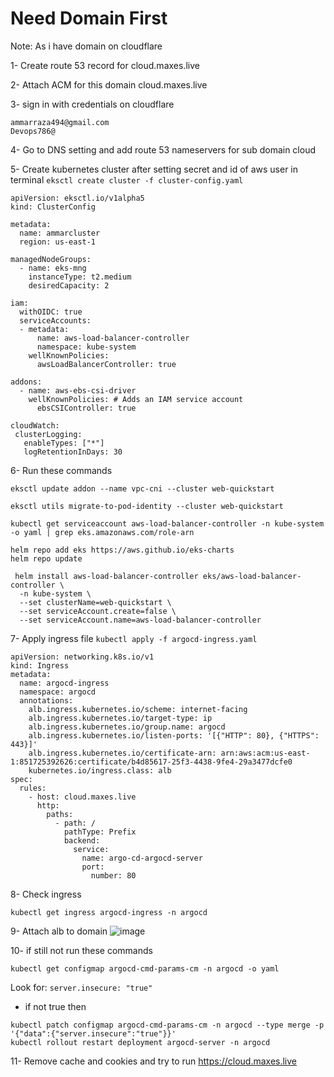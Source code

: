# Need Domain First

Note: As i have domain on cloudflare 

1- Create route 53 record for cloud.maxes.live

2- Attach ACM for this domain cloud.maxes.live

3- sign in with credentials on cloudflare
```
ammarraza494@gmail.com
Devops786@
```
4- Go to DNS setting and add route 53 nameservers for sub domain cloud

5- Create kubernetes cluster after setting secret and id of aws user in terminal 
``eksctl create cluster -f cluster-config.yaml``

```
apiVersion: eksctl.io/v1alpha5
kind: ClusterConfig

metadata:
  name: ammarcluster
  region: us-east-1

managedNodeGroups:
  - name: eks-mng
    instanceType: t2.medium
    desiredCapacity: 2

iam:
  withOIDC: true
  serviceAccounts:
  - metadata:
      name: aws-load-balancer-controller
      namespace: kube-system
    wellKnownPolicies:
      awsLoadBalancerController: true

addons:
  - name: aws-ebs-csi-driver
    wellKnownPolicies: # Adds an IAM service account
      ebsCSIController: true
      
cloudWatch:
 clusterLogging:
   enableTypes: ["*"]
   logRetentionInDays: 30
```

6- Run these commands
```
eksctl update addon --name vpc-cni --cluster web-quickstart

eksctl utils migrate-to-pod-identity --cluster web-quickstart

kubectl get serviceaccount aws-load-balancer-controller -n kube-system -o yaml | grep eks.amazonaws.com/role-arn

helm repo add eks https://aws.github.io/eks-charts
helm repo update

 helm install aws-load-balancer-controller eks/aws-load-balancer-controller \
  -n kube-system \
  --set clusterName=web-quickstart \
  --set serviceAccount.create=false \
  --set serviceAccount.name=aws-load-balancer-controller
```

7- Apply ingress file ``kubectl apply -f argocd-ingress.yaml``
```
apiVersion: networking.k8s.io/v1
kind: Ingress
metadata:
  name: argocd-ingress
  namespace: argocd
  annotations:
    alb.ingress.kubernetes.io/scheme: internet-facing
    alb.ingress.kubernetes.io/target-type: ip
    alb.ingress.kubernetes.io/group.name: argocd
    alb.ingress.kubernetes.io/listen-ports: '[{"HTTP": 80}, {"HTTPS": 443}]'
    alb.ingress.kubernetes.io/certificate-arn: arn:aws:acm:us-east-1:851725392626:certificate/b4d85617-25f3-4438-9fe4-29a3477dcfe0
    kubernetes.io/ingress.class: alb
spec:
  rules:
    - host: cloud.maxes.live
      http:
        paths:
          - path: /
            pathType: Prefix
            backend:
              service:
                name: argo-cd-argocd-server
                port:
                  number: 80
```

8- Check ingress
```
kubectl get ingress argocd-ingress -n argocd
```
9- Attach alb to domain 
![image](https://github.com/user-attachments/assets/1c16352f-7499-43da-ba12-8d268b7a4d08)

10- if still not run these commands

```
kubectl get configmap argocd-cmd-params-cm -n argocd -o yaml
```
Look for:
``server.insecure: "true"``

- if not true then
```
kubectl patch configmap argocd-cmd-params-cm -n argocd --type merge -p '{"data":{"server.insecure":"true"}}'
kubectl rollout restart deployment argocd-server -n argocd
```

11- Remove cache and cookies and try to run https://cloud.maxes.live











